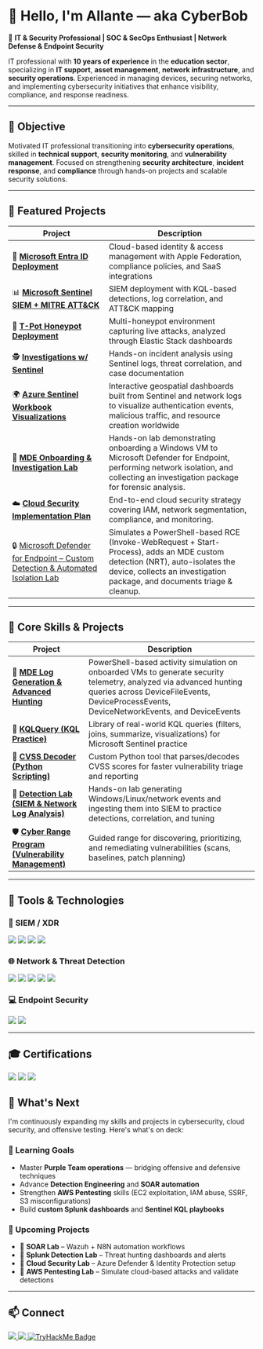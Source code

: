# 👋 Hello, I'm Allante — aka **CyberBob**

💼 **IT & Security Professional | SOC & SecOps Enthusiast | Network Defense & Endpoint Security**

IT professional with **10 years of experience** in the **education sector**, specializing in **IT support**, **asset management**, **network infrastructure**, and **security operations**. Experienced in managing devices, securing networks, and implementing cybersecurity initiatives that enhance visibility, compliance, and response readiness.

---

## 🎯 Objective  
Motivated IT professional transitioning into **cybersecurity operations**, skilled in **technical support**, **security monitoring**, and **vulnerability management**. Focused on strengthening **security architecture**, **incident response**, and **compliance** through hands-on projects and scalable security solutions.

---

## 🌟 Featured Projects

| Project | Description |
|--------|-------------|
| 🔐 [**Microsoft Entra ID Deployment**](https://github.com/CyberAllante/Entra) | Cloud-based identity & access management with Apple Federation, compliance policies, and SaaS integrations |
| 📊 [**Microsoft Sentinel SIEM + MITRE ATT&CK**](https://github.com/CyberAllante/Sentinel) | SIEM deployment with KQL-based detections, log correlation, and ATT&CK mapping |
| 🧠 [**T-Pot Honeypot Deployment**](https://github.com/CyberAllante/HoneyPot) | Multi-honeypot environment capturing live attacks, analyzed through Elastic Stack dashboards |
| 🕵️ [**Investigations w/ Sentinel**](https://www.notion.so/Investigations-W-Sentinel-27b69274e526801c88e3f8b7f976c62d?source=copy_link) | Hands-on incident analysis using Sentinel logs, threat correlation, and case documentation |
| 🌍 [**Azure Sentinel Workbook Visualizations**](https://github.com/CyberAllante/Visualizations) | Interactive geospatial dashboards built from Sentinel and network logs to visualize authentication events, malicious traffic, and resource creation worldwide |
🧰 [**MDE Onboarding & Investigation Lab**](https://github.com/CyberAllante/MDE_Onboarding_Investigation) | Hands-on lab demonstrating onboarding a Windows VM to Microsoft Defender for Endpoint, performing network isolation, and collecting an investigation package for forensic analysis.
| ☁️ [**Cloud Security Implementation Plan**](https://github.com/CyberAllante/Cloud-Security-Implementation-Plan) | End-to-end cloud security strategy covering IAM, network segmentation, compliance, and monitoring. |
| 🔒 [Microsoft Defender for Endpoint – Custom Detection & Automated Isolation Lab](https://github.com/CyberAllante/Remote-Code-Execution) | Simulates a PowerShell-based RCE (Invoke-WebRequest + Start-Process), adds an MDE custom detection (NRT), auto-isolates the device, collects an investigation package, and documents triage & cleanup. |

---

## 🧠 Core Skills & Projects

| Project | Description |
|--------|-------------|
| 🧠 [**MDE Log Generation & Advanced Hunting**](https://github.com/CyberAllante/MDE_Log_Generation) | PowerShell-based activity simulation on onboarded VMs to generate security telemetry, analyzed via advanced hunting queries across DeviceFileEvents, DeviceProcessEvents, DeviceNetworkEvents, and DeviceEvents |
| 🔎 [**KQLQuery (KQL Practice)**](https://github.com/CyberAllante/KQLQuery) | Library of real-world KQL queries (filters, joins, summarize, visualizations) for Microsoft Sentinel practice |
| 🐍 [**CVSS Decoder (Python Scripting)**](https://github.com/CyberAllante/CVSS-Decoder) | Custom Python tool that parses/decodes CVSS scores for faster vulnerability triage and reporting |
| 🧾 [**Detection Lab (SIEM & Network Log Analysis)**](https://github.com/CyberAllante/Detection-Lab) | Hands-on lab generating Windows/Linux/network events and ingesting them into SIEM to practice detections, correlation, and tuning |
| 🛡 [**Cyber Range Program (Vulnerability Management)**](https://github.com/CyberAllante/cyberrange) | Guided range for discovering, prioritizing, and remediating vulnerabilities (scans, baselines, patch planning) |

---

## 🧰 Tools & Technologies

### 🧠 SIEM / XDR  
<div>
<img src="https://img.shields.io/badge/-Microsoft_Sentinel-5C2D91?&style=for-the-badge&logo=Microsoft%20Azure&logoColor=white" />
<img src="https://img.shields.io/badge/-Splunk-000000?&style=for-the-badge&logo=Splunk&logoColor=white" />
<img src="https://img.shields.io/badge/-Elastic_Stack-005571?&style=for-the-badge&logo=Elastic&logoColor=white" />
<img src="https://img.shields.io/badge/-Wazuh-02569B?&style=for-the-badge&logo=ElasticStack&logoColor=white" />
</div>

### 🌐 Network & Threat Detection  
<div>
<img src="https://img.shields.io/badge/-Wireshark-1679A7?&style=for-the-badge&logo=Wireshark&logoColor=white" />
<img src="https://img.shields.io/badge/-Suricata-EF3B2D?&style=for-the-badge&logo=Suricata&logoColor=white" />
<img src="https://img.shields.io/badge/-Burp_Suite-F77F00?&style=for-the-badge&logo=Burp%20Suite&logoColor=white" />
<img src="https://img.shields.io/badge/-Metasploit-008080?&style=for-the-badge&logo=Metasploit&logoColor=white" />
<img src="https://img.shields.io/badge/-Hydra-FF6347?&style=for-the-badge&logo=Hydra&logoColor=white" />
</div>

### 💻 Endpoint Security  
<div>
<img src="https://img.shields.io/badge/-Microsoft_Defender_for_Endpoint-00A4EF?&style=for-the-badge&logo=Microsoft&logoColor=white" />
<img src="https://img.shields.io/badge/-Velociraptor-4B275F?&style=for-the-badge&logo=Velociraptor&logoColor=white" />
</div>

---

## 🎓 Certifications

<div>
<img src="https://img.shields.io/badge/-ISC2_CC-000080?style=for-the-badge&logo=ISC2&logoColor=white" />
<img src="https://img.shields.io/badge/-CompTIA_CySA%2B-006400?style=for-the-badge&logo=CompTIA&logoColor=white" />
<img src="https://img.shields.io/badge/-CompTIA_PenTest%2B-FF4500?style=for-the-badge&logo=CompTIA&logoColor=white" />
</div>

## 🚀 What's Next

I'm continuously expanding my skills and projects in cybersecurity, cloud security, and offensive testing. Here's what's on deck:

### 🧠 Learning Goals
- Master **Purple Team operations** — bridging offensive and defensive techniques  
- Advance **Detection Engineering** and **SOAR automation**  
- Strengthen **AWS Pentesting** skills (EC2 exploitation, IAM abuse, SSRF, S3 misconfigurations)  
- Build **custom Splunk dashboards** and **Sentinel KQL playbooks**

### 🧰 Upcoming Projects
- 🔹 **SOAR Lab** – Wazuh + N8N automation workflows  
- 🔹 **Splunk Detection Lab** – Threat hunting dashboards and alerts  
- 🔹 **Cloud Security Lab** – Azure Defender & Identity Protection setup  
- 🔹 **AWS Pentesting Lab** – Simulate cloud-based attacks and validate detections  

</div>

---

## 📫 Connect

<a href="https://www.linkedin.com/in/allantejohnsond/">
    <img src="https://img.shields.io/badge/-Follow%20me%20on%20LinkedIn-0072b1?&style=for-the-badge&logo=linkedin&logoColor=white" />
</a>
<a href="https://app.letsdefend.io/user/cyberbob">
    <img src="https://img.shields.io/badge/Let's_Defend-1589FF?style=for-the-badge&logo=security&logoColor=white" />
</a>
<a href="https://tryhackme.com/p/CyberBobby">
    <img src="https://tryhackme-badges.s3.amazonaws.com/CyberBobby.png" alt="TryHackMe Badge" />
</a>
